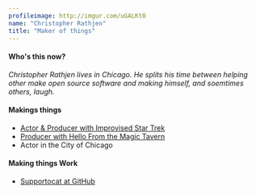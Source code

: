 ```yaml
---
profileimage: http://imgur.com/uGALKt0
name: "Christopher Rathjen"
title: "Maker of things"
---
```


#### Who's this now?
_Christopher Rathjen lives in Chicago. He splits his time between helping other make open source software and making himself, and soemtimes others, laugh._

#### Makings things
* [Actor & Producer with Improvised Star Trek](http://www.theimprovisedstartrek.com)
* [Producer with Hello From the Magic Tavern](https://hellofromthemagictavern.com/)
* Actor in the City of Chicago
 
#### Making things Work
* [Supportocat at GitHub](https://github.com/rathjenc)
